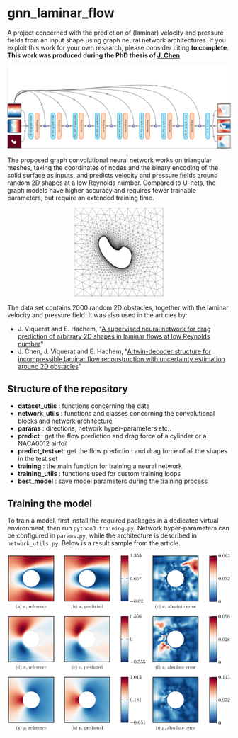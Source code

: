 # gnn_laminar_flow

A project concerned with the prediction of (laminar) velocity and pressure fields from an input shape using graph neural network architectures. If you exploit this work for your own research, please consider citing **to complete**. **This work was produced during the PhD thesis of <a href="https://github.com/junfeng-chen">J. Chen</a>.**

<p align="center">
  <img src="./images/architecture.png" width=600/>
</p>

The proposed graph convolutional neural network works on triangular meshes, taking the coordinates of nodes and the binary encoding of the solid surface as inputs, and predicts velocity and pressure fields around random 2D shapes at a low Reynolds number. Compared to U-nets, the graph models have higher accuracy and requires fewer trainable parameters, but require an extended training time.

<p align="center">
  <img src="./images/mesh.png" width=200 height=200/>
</p>

The data set contains 2000 random 2D obstacles, together with the laminar velocity and pressure field. It was also used in the articles by:
- J. Viquerat and E. Hachem, "[A supervised neural network for drag prediction of arbitrary 2D shapes in laminar flows at low Reynolds number](https://github.com/jviquerat/cnn_drag_prediction)"
- J. Chen, J. Viquerat and E. Hachem, "[A twin-decoder structure for incompressible laminar flow reconstruction with uncertainty estimation around 2D obstacles](https://github.com/jviquerat/twin_autoencoder)"

## Structure of the repository

- **dataset_utils** : functions concerning the data
- **network_utils** : functions and classes concerning the convolutional blocks and network architecture
- **params** : directions, network hyper-parameters etc..
- **predict** : get the flow prediction and drag force of a cylinder or a NACA0012 airfoil
- **predict_testset**: get the flow prediction and drag force of all the shapes in the test set
- **training** : the main function for training a neural network
- **training_utils** : functions used for custom training loops
- **best_model** : save model parameters during the training process

## Training the model

To train a model, first install the required packages in a dedicated virtual environment, then run `python3 training.py`. Network hyper-parameters can be configured in `params.py`, while the architecture is described in `network_utils.py`. Below is a result sample from the article.

![cylinder](./images/cylinder.png)

